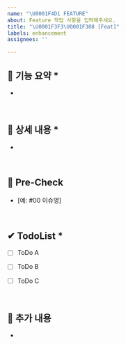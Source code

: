 ```yaml
---
name: "\U0001F4D1 FEATURE"
about: Feature 작업 사항을 입력해주세요.
title: "\U0001F3F3‍\U0001F308 [Feat]"
labels: enhancement
assignees: ''

---
```


<!-- Title 작성 요령 -->
<!-- 아래의 '📢 기능 요약'을 축약한 명사 형태의 문자열로 작성해주세요.. -->
<!-- 각각의 항목 중 항목명 뒤에 '*'가 붙는 항목들은 필수 작성 항목입니다. -->

## 📢 기능 요약 *
<!-- 어떤 기능인지 요약하여 한 문장으로 설명해주세요. -->

- 


<br>

## 📖 상세 내용 *
<!-- 해당 기능 관련 상세 내용을 작성해주세요. -->
<!-- 가급적 TodoList 항목별로 분류하여 각각의 항목에 대한 세부 내용을 작성해주세요.-->

- 


<br>

## 🧐 Pre-Check
<!-- 사전에 확인해야 하거나, 선행되어야 할 과제가 있다면 등록해주세요. -->
<!-- github issue tag, blog 혹은 notion 링크 등등 -->
<!-- 필요 시, 간단한 설명을 덧붙여주세요 -->

- [예: #00 이슈명]


<br>

## ✔ TodoList *
<!-- 이번 작업 내에 해야 할 것들을 분리해서 작성해주세요 -->
<!-- 과도하게 세분화하지 말고 적절한 기준으로 그룹화하여 계획을 세워주세요. -->

- [ ] ToDo A
- [ ] ToDo B
- [ ] ToDo C


<br>

## 📝 추가 내용
<!-- 해당 기능과 관련된 추가적인 정보가 있다면 남겨주세요. -->

- 


<br>
<br>
